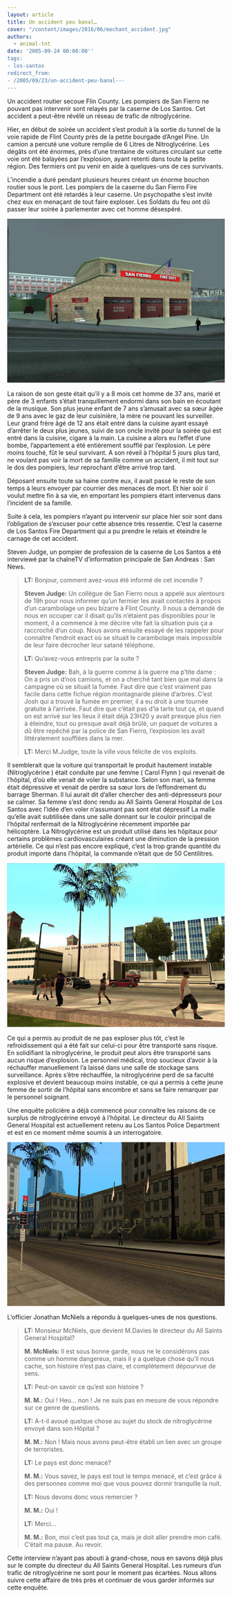 ```yaml
---
layout: article
title: Un accident peu banal…
cover: "/content/images/2016/06/mechant_accident.jpg"
authors:
  - animal-tnt
date: '2005-09-24 00:00:00''
tags:
- los-santos
redirect_from:
- /2005/09/23/un-accident-peu-banal---
---
```


Un accident routier secoue Flin County. Les pompiers de San Fierro ne pouvant pas intervenir sont relayés par la caserne de Los Santos. Cet accident a peut-être révélé un réseau de trafic de nitroglycérine.

Hier, en début de soirée un accident s’est produit à la sortie du tunnel de la voie rapide de Flint County près de la petite bourgade d’Angel Pine. Un camion a percuté une voiture remplie de 6 Litres de Nitroglycérine. Les dégâts ont été énormes, près d’une trentaine de voitures circulant sur cette voie ont été balayées par l’explosion, ayant retenti dans toute la petite région. Des fermiers ont pu venir en aide à quelques-uns de ces survivants.

L’incendie a duré pendant plusieurs heures créant un énorme bouchon routier sous le pont. Les pompiers de la caserne du San Fierro Fire Department ont été retardés à leur caserne. Un psychopathe s’est invité chez eux en menaçant de tout faire exploser. Les Soldats du feu ont dû passer leur soirée à parlementer avec cet homme désespéré.

![](/content/images/2005/01/San%20Fierro%20Fire%20Department.jpg)

La raison de son geste était qu’il y a 8 mois cet homme de 37 ans, marié et père de 3 enfants s’était tranquillement endormi dans son bain en écoutant de la musique. Son plus jeune enfant de 7 ans s’amusait avec sa sœur âgée de 9 ans avec le gaz de leur cuisinière, la mère ne pouvant les surveiller. Leur grand frère âgé de 12 ans était entré dans la cuisine ayant essayé d’arrêter le deux plus jeunes, suivi de son oncle invité pour la soirée qui est entré dans la cuisine, cigare à la main. La cuisine a alors eu l’effet d’une bombe, l’appartement a été entièrement soufflé par l’explosion. Le père moins touché, fût le seul survivant. A son réveil à l’hôpital 5 jours plus tard, ne voulant pas voir la mort de sa famille comme un accident, il mit tout sur le dos des pompiers, leur reprochant d’être arrivé trop tard.

Déposant ensuite toute sa haine contre eux, il avait passé le reste de son temps à leurs envoyer par courrier des menaces de mort. Et hier soir il voulut mettre fin à sa vie, en emportant les pompiers étant intervenus dans l’incident de sa famille.

Suite à cela, les pompiers n’ayant pu intervenir sur place hier soir sont dans l’obligation de s’excuser pour cette absence très ressentie. C’est la caserne de Los Santos Fire Department qui a pu prendre le relais et éteindre le carnage de cet accident.

Steven Judge, un pompier de profession de la caserne de Los Santos a été interviewé par la chaîneTV d’information principale de San Andreas : San News.

> **LT:** Bonjour, comment avez-vous été informé de cet incendie ?
> 
> **Steven Judge:** Un collègue de San Fierro nous a appelé aux alentours de 19h pour nous informer qu’un fermier les avait contactés à propos d’un carambolage un peu bizarre à Flint County. Il nous a demandé de nous en occuper car il disait qu’ils n’étaient pas disponibles pour le moment, il a commencé à me décrire vite fait la situation puis ça a raccroché d’un coup. Nous avons ensuite essayé de les rappeler pour connaître l’endroit exact où se situait le carambolage mais impossible de leur faire décrocher leur satané téléphone.
> 
> **LT:** Qu’avez-vous entrepris par la suite ?
> 
> **Steven Judge:** Bah, à la guerre comme à la guerre ma p’tite dame : On a pris un d’nos camions, et on a cherché tant bien que mal dans la campagne où se situait la fumée. Faut dire que c’est vraiment pas facile dans cette fichue région montagnarde pleine d’arbres. C’est Josh qui a trouvé la fumée en premier, il a eu droit à une tournée gratuite à l’arrivée. Faut dire que c’était pas d’la tarte tout ça, et quand on est arrivé sur les lieux il était déjà 23H20 y avait presque plus rien à éteindre, tout ou presque avait déjà brûlé, un paquet de voitures a dû être repêché par la police de San Fierro, l’explosion les avait littéralement soufflées dans la mer.
> 
> **LT:** Merci M.Judge, toute la ville vous félicite de vos exploits.

Il semblerait que la voiture qui transportait le produit hautement instable (Nitroglycérine ) était conduite par une femme ( Carol Flynn ) qui revenait de l’hôpital, d’où elle venait de voler la substance. Selon son mari, sa femme était dépressive et venait de perdre sa sœur lors de l’effondrement du barrage Sherman. Il lui aurait dit d’aller chercher des anti-dépresseurs pour se calmer. Sa femme s’est donc rendu au All Saints General Hospital de Los Santos avec l’idée d’en voler n’assumant pas sont état dépressif La malle qu’elle avait subtilisée dans une salle donnant sur le couloir principal de l’hôpital renfermait de la Nitroglycérine récemment importée par hélicoptère. La Nitroglycérine est un produit utilisé dans les hôpitaux pour certains problèmes cardiovasculaires créant une diminution de la pression artérielle. Ce qui n’est pas encore expliqué, c’est la trop grande quantité du produit importé dans l’hôpital, la commande n’était que de 50 Centilitres.

![](/content/images/2005/01/Hosto.jpg)

Ce qui a permis au produit de ne pas exploser plus tôt, c’est le refroidissement qui a été fait sur celui-ci pour être transporté sans risque. En solidifiant la nitroglycérine, le produit peut alors être transporté sans aucun risque d’explosion. Le personnel médical, trop soucieux d’avoir à la réchauffer manuellement l’a laissé dans une salle de stockage sans surveillance. Après s’être réchauffée, la nitroglycérine perd de sa faculté explosive et devient beaucoup moins instable, ce qui a permis à cette jeune femme de sortir de l’hôpital sans encombre et sans se faire remarquer par le personnel soignant.

Une enquête policière a déjà commencé pour connaître les raisons de ce surplus de nitroglycérine envoyé à l’hôpital. Le directeur du All Saints General Hospital est actuellement retenu au Los Santos Police Department et est en ce moment même soumis à un interrogatoire.

![](/content/images/2005/01/Los%20Santos%20Police%20Departmen.jpg)

L’officier Jonathan McNiels a répondu à quelques-unes de nos questions.

> **LT:** Monsieur McNiels, que devient M.Davies le directeur du All Saints General Hospital?
> 
> **M. McNiels:** Il est sous bonne garde, nous ne le considérons pas comme un homme dangereux, mais il y a quelque chose qu’il nous cache, son histoire n’est pas claire, et complètement dépourvue de sens.
> 
> **LT:** Peut-on savoir ce qu’est son histoire ?
> 
> **M. M.:** Oui ! Heu… non ! Je ne suis pas en mesure de vous répondre sur ce genre de questions.
> 
> **LT:** A-t-il avoué quelque chose au sujet du stock de nitroglycérine envoyé dans son Hôpital ?
> 
> **M. M.:** Non ! Mais nous avons peut-être établi un lien avec un groupe de terroristes.
> 
> **LT:** Le pays est donc menacé?
> 
> **M. M.:** Vous savez, le pays est tout le temps menacé, et c’est grâce à des personnes comme moi que vous pouvez dormir tranquille la nuit.
> 
> **LT:** Nous devons donc vous remercier ?
> 
> **M. M.:** Oui !
> 
> **LT:** Merci…
> 
> **M. M.:** Bon, moi c’est pas tout ça, mais je doit aller prendre mon café. C’était ma pause. Au revoir.

Cette interview n’ayant pas abouti à grand-chose, nous en savons déjà plus sur le compte du directeur du All Saints General Hospital. Les rumeurs d’un trafic de nitroglycérine ne sont pour le moment pas écartées. Nous allons suivre cette affaire de très près et continuer de vous garder informés sur cette enquête.
